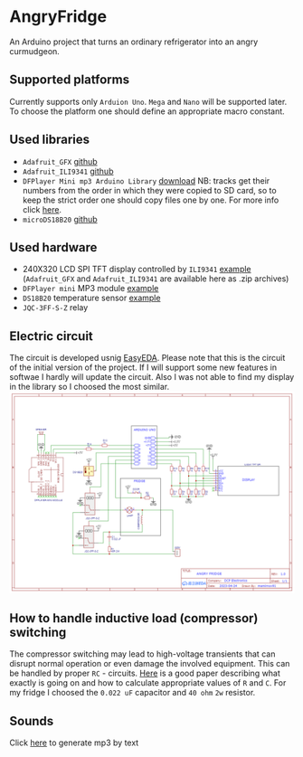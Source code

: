 # AngryFridge

An Arduino project that turns an ordinary refrigerator into an angry curmudgeon.

## Supported platforms
Currently supports only `Arduion Uno`. `Mega` and `Nano` will be supported later. To choose the platform one should define an appropriate macro constant.

## Used libraries
- `Adafruit_GFX` [github](https://github.com/adafruit/Adafruit-GFX-Library)
- `Adafruit_ILI9341` [github](https://github.com/adafruit/Adafruit_ILI9341)
- `DFPlayer Mini mp3 Arduino Library` [download](https://iarduino.ru/file/140.html) NB: tracks get their numbers from the order in which they were copied to SD card, so to keep the strict order one should copy files one by one. For more info click [here](https://compacttool.ru/miniatyurniy-stereo-audio-mp3-pleer-dfplayer-mini-dfrobot).
- `microDS18B20` [github](https://github.com/GyverLibs/microDS18B20)

## Used hardware
- 240X320 LCD SPI TFT display controlled by `ILI9341` [example](https://www.youtube.com/watch?v=pfP4Pv3y85Y) (`Adafruit_GFX` and `Adafruit_ILI9341` are available here as .zip archives)
- `DFPlayer mini` MP3 module [example](https://lesson.iarduino.ru/page/urok-17-podklyuchenie-mini-mp3-pleera-k-arduino/)
- `DS18B20` temperature sensor [example](https://kit.alexgyver.ru/tutorials/ds18b20/)
- `JQC-3FF-S-Z` relay

## Electric circuit
The circuit is developed usnig [EasyEDA](https://easyeda.com/). Please note that this is the circuit of the initial version of the project. If I will support some new features in softwae I hardly will update the circuit. Also I was not able to find my display in the library so I choosed the most similar.
![Angry fridge circuit](docs/circuit.png)

## How to handle inductive load (compressor) switching
The compressor switching may lead to high-voltage transients that can disrupt normal operation or even damage the involved equipment. This can be handled by proper `RC` - circuits. [Here](https://www.mzta.ru/images/304/iskrogasyashchiyetsepi.pdf) is a good paper describing what exactly is going on and how to calculate appropriate values of `R` and `C`. For my fridge I choosed the `0.022 uF` capacitor and `40 ohm` `2w` resistor.

## Sounds
Click [here](https://voxworker.com/ru) to generate mp3 by text
